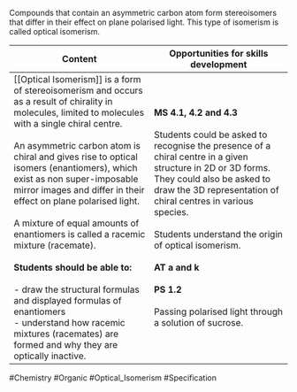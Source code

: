 Compounds that contain an asymmetric carbon atom form stereoisomers that differ in their effect on plane polarised light. This type of isomerism is called optical isomerism.

| Content                                                                                                                                                                                                                                                                                                                                                                                                                                                                                                                                                                                                                                                               | Opportunities for skills development                                                                                                                                                                                                                                                                                                                                                                       |
| --------------------------------------------------------------------------------------------------------------------------------------------------------------------------------------------------------------------------------------------------------------------------------------------------------------------------------------------------------------------------------------------------------------------------------------------------------------------------------------------------------------------------------------------------------------------------------------------------------------------------------------------------------------------- | ---------------------------------------------------------------------------------------------------------------------------------------------------------------------------------------------------------------------------------------------------------------------------------------------------------------------------------------------------------------------------------------------------------- |
| [[Optical Isomerism]] is a form of stereoisomerism and occurs as a result of chirality in molecules, limited to molecules with a single chiral centre.<br><br>An asymmetric carbon atom is chiral and gives rise to optical isomers (enantiomers), which exist as non super-imposable mirror images and differ in their effect on plane polarised light.<br><br>A mixture of equal amounts of enantiomers is called a racemic mixture (racemate).<br><br>**Students should be able to:**<br><br>- draw the structural formulas and displayed formulas of enantiomers<br>- understand how racemic mixtures (racemates) are formed and why they are optically inactive. | **MS 4.1, 4.2 and 4.3**<br><br>Students could be asked to recognise the presence of a chiral centre in a given structure in 2D or 3D forms. They could also be asked to draw the 3D representation of chiral centres in various species.<br><br>Students understand the origin of optical isomerism.<br><br>**AT a and k**<br><br>**PS 1.2**<br><br>Passing polarised light through a solution of sucrose. |

#Chemistry #Organic #Optical_Isomerism #Specification
